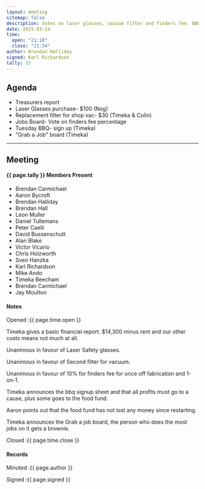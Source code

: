 ```yaml
---
layout: meeting
sitemap: false
description: Votes on laser glasses, vacuum filter and finders fee. BBQ signup, grab a job board.
date: 2015-03-24
time:
  open: "21:18"
  close: "21:34"
author: Brendan Halliday
signed: Karl Richardson
tally: 17
---
```


## Agenda

* Treasurers report
* Laser Glasses purchase- $100 (Nog)
* Replacement filter for shop vac- $30 (Timeka & Colin)
* Jobs Board- Vote on finders fee percentage
* Tuesday BBQ- sign up (Timeka)
* "Grab a Job" board (Timeka)

---

## Meeting

#### {{ page.tally }} Members Present

* Brendan Carmichael
* Aaron Bycroft
* Brendan Halliday
* Brendan Hall
* Leon Muller
* Daniel Tullemans
* Peter Caelli
* David Bussenschutt
* Alan Blake
* Victor Vicario
* Chris Holzworth
* Sven Hanzka
* Karl Richardson
* Mike Ando
* Timeka Beecham
* Brendan Carmichael
* Jay Moulton

#### Notes

Opened
:{{ page.time.open }}

Timeka gives a basic financial report. $14,300 minus rent and our other costs means not much at all. 

Unanimous in favour of Laser Safety glasses.

Unanimous in favour of Second filter for vacuum.

Unanimous in favour of 10% for finders fee for once off fabrication and 1-on-1.

Timeka announces the bbq signup sheet and that all profits must go to a cause, plus some goes to the food fund.

Aaron points out that the food fund has not lost any money since restarting.

Timeka announces the Grab a job board, the person who does the most jobs on it gets a brownie.

Closed
:{{ page.time.close }}

#### Records

Minuted
:{{ page.author }}

Signed
:{{ page.signed }}
